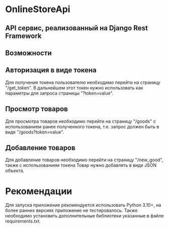 # OnlineStoreApi

## API сервис, реализованный на Django Rest Framework

## Возможности
## Авторизация в виде токена
Для получения токена пользователю необходимо перейти на страницу "/get_token". 
В дальнейшем этот токен нужно использовать как параметры для запроса страницы "?token=value".

## Просмотр товаров
Для просмотра товаров необходимо перейти на страницу "/goods" с использованием ранее полученного токена,
т.е. запрос должен быть в виде "/goods?token=value".

## Добавление товаров
Для добавление товаров необходимо перейти на страницу "/new_good", также с использованием токена
Товар нужно добавлять в виде JSON объекта.

# Рекомендации
Для запуска приложение рекомендуется использовать Python 3.10+, на более ранних версиях 
приложение не тестировалось. Также необходимо установить дополнительные библиотеки указанные
в файле requirements.txt.